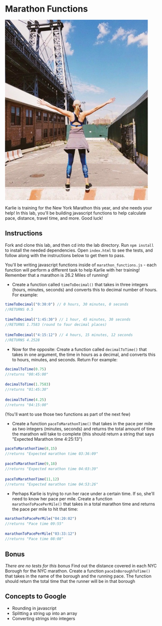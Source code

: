 # Marathon Functions

![Karlie](karlie-run.jpg)

Karlie is training for the New York Marathon this year, and she needs your help! In this lab, you'll be building javascript functions to help calculate pace, distance, travel time, and more. Good luck!

## Instructions

Fork and clone this lab, and then cd into the lab directory. Run `npm install` to install the needed dependencies. Open `index.html` to see the tests, and follow along with the instructions below to get them to pass.

You'll be writing javascript functions inside of `marathon_functions.js` - each function will perform a different task to help Karlie with her training! Remember that a marathon is 26.2 Miles of running!

+ Create a function called `timeToDecimal()` that takes in three integers (hours, minutes, seconds) and converts this to decimal number of hours. For example:

```js
timeToDecimal("0:30:0") // 0 hours, 30 minutes, 0 seconds
//RETURNS 0.5

timeToDecimal("1:45:30") // 1 hour, 45 minutes, 30 seconds
//RETURNS 1.7583 (round to four decimal places)

timeToDecimal("4:15:12") // 4 hours, 15 minutes, 12 seconds
//RETURNS 4.2528
```

+ Now for the opposite: Create a function called `decimalToTime()` that takes in one argument, the time in hours as a decimal, and converts this to hours, minutes, and seconds. Return For example:

```js
decimalToTime(0.75)
//returns "00:45:00"

decimalToTime(1.7583)
//returns "01:45:30"

decimalToTime(4.25)
//returns "04:15:00"
```

(You'll want to use those two functions as part of the next few)

+ Create a function `paceToMarathonTime()` that takes in the pace per mile as two integers (minutes, seconds) and returns the total amount of time the marathon will take to complete (this should return a string that says "Expected Marathon time 4:25:13")

```js
paceToMarathonTime(8,15)
//returns "Expected marathon time 03:36:09"

paceToMarathonTime(9,18)
//returns "Expected marathon time 04:03:39"

paceToMarathonTime(11,12)
//returns "Expected marathon time 04:53:26"
```

+ Perhaps Karlie is trying to run her race under a certain time. If so, she'll need to know her pace per mile. Create a function `marathonToPacePerMile()` that takes in a total marathon time and returns the pace per mile to hit that time:

```js
marathonToPacePerMile("04:20:02")
//returns "Pace time 09:55"

marathonToPacePerMile("03:33:12")
//returns "Pace time 08:08"
```
## Bonus
*There are no tests for this bonus*
Find out the distance covered in each NYC Borough for the NYC marathon. Create a function `paceInBoroughToTime()` that takes in the name of the borough and the running pace. The function should return the total time that the runner will be in that borough

## Concepts to Google

+ Rounding in javascript
+ Splitting a string up into an array
+ Converting strings into integers
